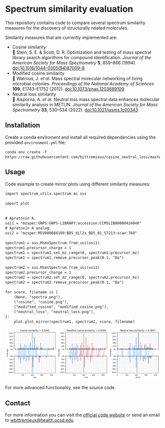 # Spectrum similarity evaluation

This repository contains code to compare several spectrum similarity measures for the discovery of structurally related molecules.

Similarity measures that are currently implemented are:

- Cosine similarity <br/>
   Stein, S. E. & Scott, D. R. Optimization and testing of mass spectral library search algorithms for compound identification. _Journal of the American Society for Mass Spectrometry_ **5**, 859–866 (1994). [doi:10.1016/1044-0305(94)87009-8](https://doi.org/10.1016/1044-0305(94)87009-8)
- Modified cosine similarity <br/>
   Watrous, J. _et al_. Mass spectral molecular networking of living microbial colonies. _Proceedings of the National Academy of Sciences_ **109**, E1743–E1752 (2012). [doi:10.1073/pnas.1203689109](https://doi.org/10.1073/pnas.1203689109)
- Neutral loss similarity <br/>
   Aisporna, A. _et al_. Neutral loss mass spectral data enhances molecular similarity analysis in METLIN. _Journal of the American Society for Mass Spectrometry_ **33**, 530–534 (2022). [doi:10.1021/jasms.1c00343](https://doi.org/10.1021/jasms.1c00343)

## Installation

Create a conda enviroment and install all required dependencies using the provided `environment.yml` file:

```
conda env create -f https://raw.githubusercontent.com/bittremieux/cosine_neutral_loss/master/environment.yml
```

## Usage

Code example to create mirror plots using different similarity measures:

```
import spectrum_utils.spectrum as sus

import plot


# Apratoxin A.
usi1 = "mzspec:GNPS:GNPS-LIBRARY:accession:CCMSLIB00000424840"
# Apratoxin A analog.
usi2 = "mzspec:MSV000086109:BD5_dil2x_BD5_01_57213:scan:760"

spectrum1 = sus.MsmsSpectrum.from_usi(usi1)
spectrum1.precursor_charge = 1
spectrum1 = spectrum1.set_mz_range(0, spectrum1.precursor_mz)
spectrum1 = spectrum1.remove_precursor_peak(0.1, "Da")

spectrum2 = sus.MsmsSpectrum.from_usi(usi2)
spectrum2.precursor_charge = 1
spectrum2 = spectrum2.set_mz_range(0, spectrum2.precursor_mz)
spectrum2 = spectrum2.remove_precursor_peak(0.1, "Da")

for score, filename in [
    (None, "spectra.png"),
    ("cosine", "cosine.png"),
    ("modified_cosine", "modified_cosine.png"),
    ("neutral_loss", "neutral_loss.png"),
]:
    plot.plot_mirror(spectrum1, spectrum2, score, filename)
```

![](cosine_neutral_loss.png)

For more advanced functionality, see the source code.

## Contact

For more information you can visit the [official code website](https://github.com/bittremieux/cosine_neutral_loss) or send an email to <wbittremieux@health.ucsd.edu>.
